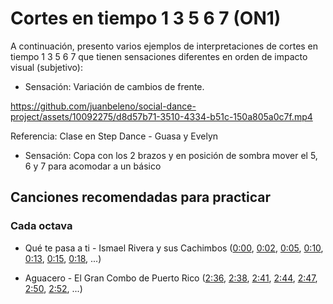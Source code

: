 # Cortes en tiempo 1 3 5 6 7 (ON1)

A continuación, presento varios ejemplos de interpretaciones de cortes en tiempo 1 3 5 6 7 que tienen sensaciones diferentes en orden de impacto visual (subjetivo):


- Sensación: Variación de cambios de frente.

https://github.com/juanbeleno/social-dance-project/assets/10092275/d8d57b71-3510-4334-b51c-150a805a0c7f.mp4

Referencia: Clase en Step Dance - Guasa y Evelyn


- Sensación: Copa con los 2 brazos y en posición de sombra mover el 5, 6 y 7 para acomodar a un básico


## Canciones recomendadas para practicar

### Cada octava

-  Qué te pasa a ti - Ismael Rivera y sus Cachimbos ([0:00](https://youtu.be/DQP6EB2o-pA?si=egGehHyJrHVUqF_c), [0:02](https://youtu.be/DQP6EB2o-pA?si=KIyETjVgdWMoZroG&t=2), [0:05](https://youtu.be/DQP6EB2o-pA?si=qvADr1x4zsx67FB-&t=5), [0:10](https://youtu.be/DQP6EB2o-pA?si=UdnxZb-QY8uolzII&t=10), [0:13](https://youtu.be/DQP6EB2o-pA?si=BiQSR3_frYWipk0p&t=13), [0:15](https://youtu.be/DQP6EB2o-pA?si=I041LLqPyDiYItK_&t=15), [0:18](https://youtu.be/DQP6EB2o-pA?si=UifQe9QqPSdC_bNB&t=18), ...)
  
- Aguacero - El Gran Combo de Puerto Rico ([2:36](https://youtu.be/PDZkbHNDbwo?si=L0gkz5Sd5YyQlBzE&t=156), [2:38](https://youtu.be/PDZkbHNDbwo?si=eah6o_ceAdJ6JSg5&t=158), [2:41](https://youtu.be/PDZkbHNDbwo?si=zFJxLeWQJ8i0jhEb&t=161), [2:44](https://youtu.be/PDZkbHNDbwo?si=UE4Tc_6Xo0IfMYWd&t=164), [2:47](https://youtu.be/PDZkbHNDbwo?si=2p_26OI9ZSOgXG0r&t=167), [2:50](https://youtu.be/PDZkbHNDbwo?si=QeZCku31TdGYYKzU&t=170), [2:52](https://youtu.be/PDZkbHNDbwo?si=Rvubz54CyYWLKftg&t=172), ...)
